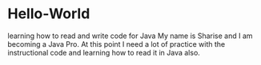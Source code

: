 # Hello-World
learning how to read and write code for Java
My name is Sharise and I am becoming a Java Pro. At this point I need a lot of practice with the instructional code and learning how to read it in Java also.
